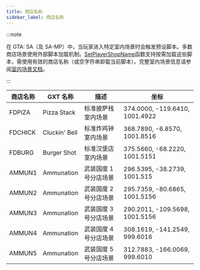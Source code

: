 ```yaml
---
title: 商店名称
sidebar_label: 商店名称
---
```


:::note

在 GTA: SA（及 SA-MP）中，当玩家进入特定室内场景时会触发预设脚本。多数商店场景使用外部脚本加载机制。[SetPlayerShopName](../functions/SetPlayerShopName)函数支持按需加载这些脚本，需使用有效的商店名称（或空字符串卸载当前脚本）。完整室内场景信息请参阅[室内场景文档](../resources/interiorids)。

:::

| 商店名称 | GXT 名称      | 描述                  | 坐标                           |
| -------- | ------------- | --------------------- | ------------------------------ |
| FDPIZA   | Pizza Stack   | 标准披萨栈室内场景    | 374.0000, -119.6410, 1001.4922 |
| FDCHICK  | Cluckin' Bell | 标准炸鸡钟室内场景    | 368.7890, -6.8570, 1001.8516   |
| FDBURG   | Burger Shot   | 标准汉堡店室内场景    | 375.5660, -68.2220, 1001.5151  |
| AMMUN1   | Ammunation    | 武装国度 1 号分店场景 | 296.5395, -38.2739, 1001.515   |
| AMMUN2   | Ammunation    | 武装国度 2 号分店场景 | 295.7359, -80.6865, 1001.5156  |
| AMMUN3   | Ammunation    | 武装国度 3 号分店场景 | 290.2011, -109.5698, 1001.5156 |
| AMMUN4   | Ammunation    | 武装国度 4 号分店场景 | 308.1619, -141.2549, 999.6016  |
| AMMUN5   | Ammunation    | 武装国度 5 号分店场景 | 312.7883, -166.0069, 999.6010  |
